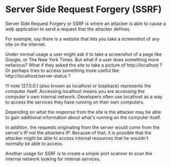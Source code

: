 # Server Side Request Forgery (SSRF)

Server Side Request Forgery or SSRF is where an attacker is able to cause a web application to send a request that the attacker defines.

For example, say there is a website that lets you take a screenshot of any site on the internet.

Under normal usage a user might ask it to take a screenshot of a page like Google, or The New York Times. But what if a user does something more nefarious? What if they asked the site to take a picture of http://localhost ? Or perhaps tries to access something more useful like http://localhost/server-status ?

!!! note
    127.0.0.1 (also known as localhost or loopback) represents the computer itself. Accessing localhost means you are accessing the computer's own internal network. Developers often use localhost as a way to access the services they have running on their own computers.


Depending on what the response from the site is the attacker may be able to gain additional information about what's running on the computer itself.

In addition, the requests originating from the server would come from the server's IP not the attackers IP. Because of that, it is possible that the attacker might be able to access internal resources that he wouldn't normally be able to access.

Another usage for SSRF is to create a simple port scanner to scan the internal network looking for internal services.